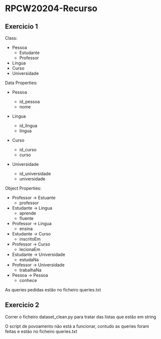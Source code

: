 # RPCW20204-Recurso

## Exercicio 1

Class:
- Pessoa
    - Estudante
    - Professor
- Lingua
- Curso
- Universidade

Data Properties:

- Pessoa
    - id_pessoa
    - nome

- Lingua
    - id_lingua
    - lingua

- Curso
    - id_curso
    - curso

- Universidade
    - id_universidade
    - universidade

Object Properties:

- Professor -> Estuante
    - professor
- Estudante -> Lingua
    - aprende
    - fluente
- Professor -> Lingua
    - ensina
- Estudante -> Curso
    - inscritoEm
- Professor -> Curso
    - lecionaEm
- Estudante -> Universidade
    - estudaNa
- Professor -> Universidade
    - trabalhaNa
- Pessoa -> Pessoa
    - conhece

As queries pedidas estão no ficheiro queries.txt

## Exercicio 2

Correr o ficheiro dataset_clean.py para tratar das listas que estão em string

O script de povoamento não está a funcionar, contudo as queries foram feitas e estão no ficheiro queries.txt